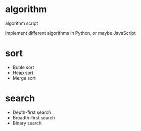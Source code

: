 # algorithm
algorithm script

implement different algorithms in Python, or maybe JavaScript

# sort
* Buble sort
* Heap sort
* Merge sort

# search

* Depth-first search
* Breadth-first search
* Binary search
